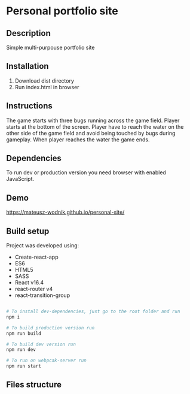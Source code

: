 # Personal portfolio site

## Description
Simple multi-purpouse portfolio site

## Installation
1. Download dist directory
2. Run index.html in browser

## Instructions
The game starts with three bugs running across the game field. Player starts at the bottom 
of the screen. Player have to reach the water on the other side of the game field and
avoid being touched by bugs during gameplay. When player reaches the water the game ends.

## Dependencies
To run dev or production version you need browser with enabled JavaScript.

## Demo
https://mateusz-wodnik.github.io/personal-site/

## Build setup
Project was developed using:
* Create-react-app
* ES6
* HTML5
* SASS
* React v16.4
* react-router v4
* react-transition-group
```bash

# To install dev-dependencies, just go to the root folder and run
npm i

# To build production version run
npm run build

# To build dev version run
npm run dev

# To run on webpcak-server run
npm run start
```
## Files structure
